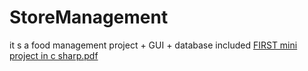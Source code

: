 # StoreManagement
it s a food management project + GUI + database included
[FIRST mini project in c sharp.pdf](https://github.com/maryemchk/StoreManagement/files/14892409/FIRST.mini.project.in.c.sharp.pdf)
